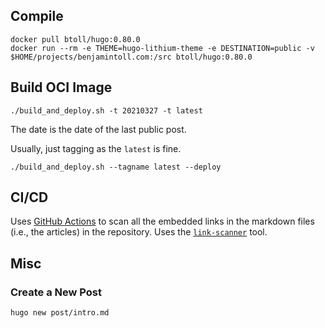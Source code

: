 ## Compile

```
docker pull btoll/hugo:0.80.0
docker run --rm -e THEME=hugo-lithium-theme -e DESTINATION=public -v $HOME/projects/benjamintoll.com:/src btoll/hugo:0.80.0
```

## Build OCI Image

```
./build_and_deploy.sh -t 20210327 -t latest
```
The date is the date of the last public post.

Usually, just tagging as the `latest` is fine.

```
./build_and_deploy.sh --tagname latest --deploy
```

## CI/CD

Uses [GitHub Actions] to scan all the embedded links in the markdown files (i.e., the articles) in the repository.  Uses the [`link-scanner`] tool.

## Misc

### Create a New Post

```
hugo new post/intro.md
```

[GitHub Actions]: https://docs.github.com/en/actions
[`link-scanner`]: https://github.com/btoll/link-scanner

